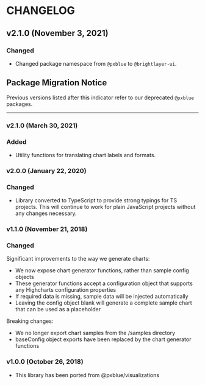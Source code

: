 # CHANGELOG

## v2.1.0 (November 3, 2021)

### Changed

-   Changed package namespace from `@pxblue` to `@brightlayer-ui`.

## Package Migration Notice

Previous versions listed after this indicator refer to our deprecated `@pxblue` packages.

---

### v2.1.0 (March 30, 2021)

### Added

-   Utility functions for translating chart labels and formats.

### v2.0.0 (January 22, 2020)

### Changed

-   Library converted to TypeScript to provide strong typings for TS projects. This will continue to work for plain JavaScript projects without any changes necessary.

### v1.1.0 (November 21, 2018)

### Changed

Significant improvements to the way we generate charts:

-   We now expose chart generator functions, rather than sample config objects
-   These generator functions accept a configuration object that supports any Highcharts configuration properties
-   If required data is missing, sample data will be injected automatically
-   Leaving the config object blank will generate a complete sample chart that can be used as a placeholder

Breaking changes:

-   We no longer export chart samples from the /samples directory
-   baseConfig object exports have been replaced by the chart generator functions

### v1.0.0 (October 26, 2018)

-   This library has been ported from @pxblue/visualizations

